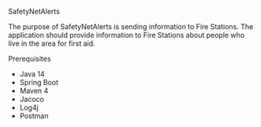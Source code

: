 SafetyNetAlerts

The purpose of SafetyNetAlerts is sending information to Fire Stations.
The application should provide information to Fire Stations about people who live in the area for first aid. 

Prerequisites

- Java 14
- Spring Boot
- Maven 4
- Jacoco
- Log4j
- Postman